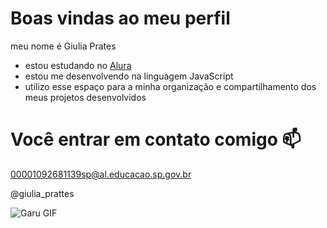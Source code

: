 # Boas vindas ao meu perfil

meu nome é Giulia Prates 

- estou estudando no [Alura](https://www.alura.com.br)
- estou me desenvolvendo na linguagem JavaScript
- utilizo esse espaço para a minha organização e compartilhamento dos meus projetos desenvolvidos
  
# Você entrar em contato comigo 📫
00001092681139sp@al.educacao.sp.gov.br

@giulia_prattes


<img src="https://media1.tenor.com/m/HzwKAh1HuuIAAAAC/garu.gif" alt="Garu GIF"/>
